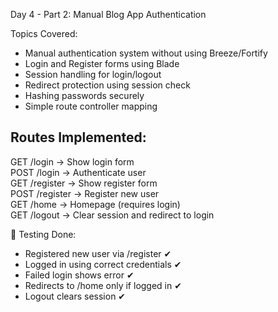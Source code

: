 Day 4 - Part 2: Manual Blog App Authentication

Topics Covered:
- Manual authentication system without using Breeze/Fortify
- Login and Register forms using Blade
- Session handling for login/logout
- Redirect protection using session check
- Hashing passwords securely
- Simple route controller mapping

 ## Routes Implemented:
GET     /login         → Show login form  
POST    /login         → Authenticate user  
GET     /register      → Show register form  
POST    /register      → Register new user  
GET     /home          → Homepage (requires login)  
GET     /logout        → Clear session and redirect to login  


🧪 Testing Done:
- Registered new user via /register ✔
- Logged in using correct credentials ✔
- Failed login shows error ✔
- Redirects to /home only if logged in ✔
- Logout clears session ✔



